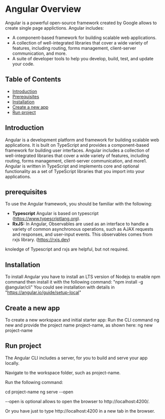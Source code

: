 # Angular Overview
Angular is a powerful open-source framework created by Google allows to create single page applictions.
Angular includes:

- A component-based framework for building scalable web applications.
- A collection of well-integrated libraries that cover a wide variety of features, including routing, forms management, client-server communication, and more.
- A suite of developer tools to help you develop, build, test, and update your code.

## Table of Contents

  - [Introduction](#introduction)
  - [Prerequisites](#prerequisites)
  - [Installation](#installation)
  - [Create a new app](#create-a-new-app)
  - [Run project](#run-project)

## Introduction

Angular is a development platform and framework for building scalable web applications. It is built on TypeScript and provides a component-based framework for building user interfaces. Angular includes a collection of well-integrated libraries that cover a wide variety of features, including routing, forms management, client-server communication, and more1. Angular is written in TypeScript and implements core and optional functionality as a set of TypeScript libraries that you import into your applications.


## prerequisites

To use the Angular framework, you should be familiar with the following:

- **Typescript** Angular is based on typescript (https://www.typescriptlang.org).
- **RxJS:** In Angular, Observables are used as an interface to handle a variety of common asynchronous operations, such as AJAX requests and responses, and user-input events. This observables comes from rxjs library. (https://rxjs.dev)

knoledge of Typescript and rxjs are helpful, but not required.

## Installation

To install Angular you have to install an LTS version of Nodejs to enable npm command then install it with the following command: "npm install -g @angular/cli"
You could see installation with details in "https://angular.io/guide/setup-local"


## Create a new app

To create a new workspace and initial starter app:
Run the CLI command ng new and provide the project name project-name, as shown here:
ng new project-name

## Run project

The Angular CLI includes a server, for you to build and serve your app locally.

Navigate to the workspace folder, such as project-name.

Run the following command:

cd project-name
ng serve --open

--open is optional allows to open the browser to  http://localhost:4200/.

Or you have just to type http://localhost:4200 in a new tab in the browser.
